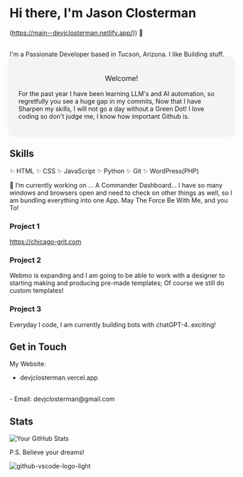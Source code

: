 
# Hi there, I'm Jason Closterman
(https://main--devjclosterman.netlify.app/)) 👋

<br />
I'm a Passionate Developer based in Tucson, Arizona. I like Building stuff. 
<div style="background-color: #f3f4f6; padding: 20px; border-radius: 8px; box-shadow: 0 0 10px rgba(0, 0, 0, 0.1);">
  <p style="font-size: 16px; text-align: center;">Welcome!</p>
  <p>For the past year I have been learning LLM's and AI automation, so regretfully you see a huge gap in my commits, Now that I have Sharpen my skills, I will not go a day without a Green Dot! I love coding so don't judge me, I know how important Github is.</p>
</div>

## Skills
✨ HTML
✨ CSS
✨ JavaScript
✨ Python
✨ Git
✨ WordPress(PHP)



🔭 I’m currently working on ...
A Commander Dashboard... I have so many windows and browsers open and need to check on other things as well, so I am bundling everything into one App.
May The Force Be With Me, and you To!

### Project 1
https://chicago-grit.com

### Project 2
Webmo is expanding and I am going to be able to work with a designer to starting making and producing pre-made templates; Of course we still do custom templates!

### Project 3
Everyday I code, I am currently building bots with chatGPT-4..exciting!

## Get in Touch
My Website:
- devjclosterman.vercel.app
<br>
- Email: devjclosterman@gmail.com

## Stats
![Your GitHub Stats](https://github-readme-stats.vercel.app/api?username=devjclosterman&show_icons=true&theme=dark)

P.S. Believe your dreams!


<!--
**devjclosterman/devjclosterman** is a ✨ _special_ ✨ repository because its `README.md` (this file) appears on your GitHub profile.

Here are some ideas to get you started:

- 🔭 I’m currently working on ...

- 🌱 I’m currently learning ...
- 👯 I’m looking to collaborate on ...
- 🤔 I’m looking for help with ...
- 💬 Ask me about ...
- 📫 How to reach me: ...
- 😄 Pronouns: ...
- ⚡ Fun fact: ...
-->
![github-vscode-logo-light](https://github.com/devjclosterman/devjclosterman/assets/129931920/a7b6d6de-f229-4f12-8051-4d97f3fd4364)
